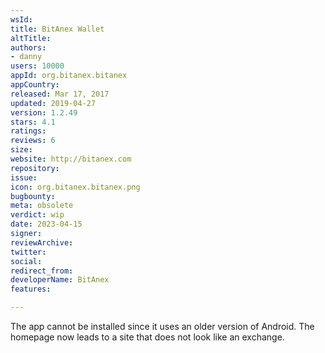 ```yaml
---
wsId: 
title: BitAnex Wallet
altTitle: 
authors:
- danny
users: 10000
appId: org.bitanex.bitanex
appCountry: 
released: Mar 17, 2017
updated: 2019-04-27
version: 1.2.49
stars: 4.1
ratings: 
reviews: 6
size: 
website: http://bitanex.com
repository: 
issue: 
icon: org.bitanex.bitanex.png
bugbounty: 
meta: obsolete
verdict: wip
date: 2023-04-15
signer: 
reviewArchive: 
twitter: 
social: 
redirect_from: 
developerName: BitAnex
features: 

---
```


The app cannot be installed since it uses an older version of Android. The homepage now leads to a site that does not look like an exchange. 
